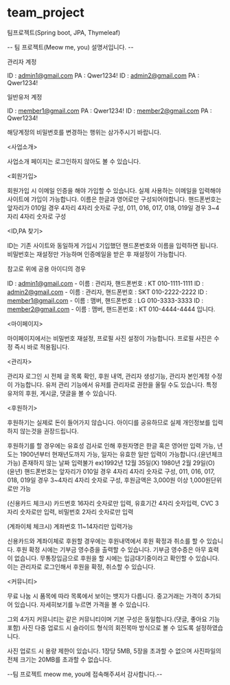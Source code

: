 # team_project
팀프로젝트(Spring boot, JPA, Thymeleaf)


-- 팀 프로젝트(Meow me, you) 설명서입니다. --

관리자 계정

ID : admin1@gmail.com
PA : Qwer1234!
ID : admin2@gmail.com
PA : Qwer1234!

일반유저 계정

ID : member1@gmail.com
PA : Qwer1234!
ID : member2@gmail.com
PA : Qwer1234!

해당계정의 비밀번호를 변경하는 행위는 삼가주시기 바랍니다.

<사업소개>

사업소개 페이지는 로그인하지 않아도 볼 수 있습니다.

<회원가입>

회원가입 시 이메일 인증을 해야 가입할 수 있습니다. 실제 사용하는 이메일을 입력해야 사이트에 가입이 가능합니다.
이름은 한글과 영어로만 구성되어야합니다.
핸드폰번호는 앞자리가 010일 경우 4자리 4자리 숫자로 구성, 011, 016, 017, 018, 019일 경우 3~4자리 4자리 숫자로 구성

<ID,PA 찾기>

ID는 기존 사이트와 동일하게 가입시 기입했던 핸드폰번호와 이름을 입력하면 됩니다.
비밀번호는 재설정만 가능하며 인증메일을 받은 후 재설정이 가능합니다.

참고로 위에 공용 아이디의 경우

ID : admin1@gmail.com - 이름 : 관리자, 핸드폰번호 : KT 010-1111-1111
ID : admin2@gmail.com - 이름 : 관리자, 핸드폰번호 : SKT 010-2222-2222
ID : member1@gmail.com - 이름 : 맴버, 핸드폰번호 : LG 010-3333-3333
ID : member2@gmail.com - 이름 : 맴버, 핸드폰번호 : KT 010-4444-4444 
입니다.

<마이페이지>

마이페이지에서는 비밀번호 재설정, 프로필 사진 설정이 가능합니다.
프로필 사진은 수정 즉시 바로 적용됩니다.

<관리자>

관리자 로그인 시 전체 글 목록 확인, 후원 내역, 관리자 생성기능, 관리자 본인계정 수정이 가능합니다.
유저 관리 기능에서 유저를 관리자로 권한을 올릴 수도 있습니다.
특정 유저의 후원, 게시글, 댓글을 볼 수 있습니다.

<후원하기>

후원하기는 실제로 돈이 들어가지 않습니다. 
아이디를 공유하므로 실제 개인정보를 입력하지 않는것을 권장드립니다.

후원하기를 할 경우에는 유효성 검사로 인해 후원자명은 한글 혹은 영어만 입력 가능, 
년도는 1900년부터 현재년도까지 가능, 일자는 유효한 일만 입력이 가능합니다.(윤년체크 가능) 존재하지 않는 날짜 입력불가 
ex)1992년 12월 35일(X) 1980년 2월 29일(O) (윤년)
핸드폰번호는 앞자리가 010일 경우 4자리 4자리 숫자로 구성, 011, 016, 017, 018, 019일 경우 3~4자리 4자리 숫자로 구성, 
후원금액은 3,000원 이상 1,000원단위로만 가능

(신용카드 체크시)
카드번호 16자리 숫자로만 입력, 
유효기간 4자리 숫자입력, 
CVC 3자리 숫자로만 입력, 
비밀번호 2자리 숫자로만 입력

(계좌이체 체크시)
계좌번호 11~14자리만 입력가능

신용카드와 계좌이체로 후원할 경우에는 후원내역에서 후원 확정과 취소를 할 수 있습니다. 
후원 확정 시에는 기부금 영수증을 출력할 수 있습니다. 기부금 영수증은 아무 효력이 없습니다.
무통장입금으로 후원을 할 시에는 입금대기중이라고 확인할 수 있습니다.
이는 관리자로 로그인해서 후원을 확정, 취소할 수 있습니다.

<커뮤니티>

무료 나눔 시 품목에 따라 목록에서 보이는 뱃지가 다릅니다.
중고거래는 가격이 추가되어 있습니다. 자세히보기를 누르면 가격을 볼 수 있습니다.

그외 4가지 커뮤니티는 같은 커뮤니티이며 기본 구성은 동일합니다.(댓글, 좋아요 기능 포함)
사진 다중 업로드 시 슬라이드 형식의 회전목마 방식으로 볼 수 있도록 설정하였습니다.

사진 업로드 시 용량 제한이 있습니다. 1장당 5MB, 5장을 초과할 수 없으며 사진파일의 전체 크기는 20MB를 초과할 수 없습니다.



--팀 프로젝트 meow me, you에 접속해주셔서 감사합니다.--
